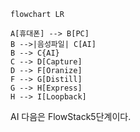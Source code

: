 
```mermaid
flowchart LR

A[휴대폰] --> B[PC]
B -->|음성파일| C[AI]
B --> C{AI}
C --> D[Capture]
D --> F[Oranize]
F --> G[Distill]
G --> H[Express]
H --> I[Loopback]
```
AI 다음은 FlowStack5단계이다.